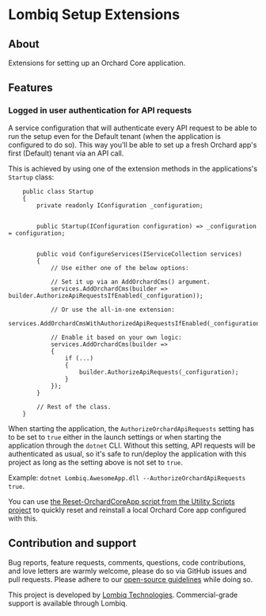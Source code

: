 # Lombiq Setup Extensions



## About

Extensions for setting up an Orchard Core application.


## Features

### Logged in user authentication for API requests

A service configuration that will authenticate every API request to be able to run the setup even for the Default tenant (when the application is configured to do so). This way you'll be able to set up a fresh Orchard app's first (Default) tenant via an API call.

This is achieved by using one of the extension methods in the applications's `Startup` class:

```
    public class Startup
    {
        private readonly IConfiguration _configuration;


        public Startup(IConfiguration configuration) => _configuration = configuration;


        public void ConfigureServices(IServiceCollection services)
        {
            // Use either one of the below options:

            // Set it up via an AddOrchardCms() argument.
            services.AddOrchardCms(builder => builder.AuthorizeApiRequestsIfEnabled(_configuration));

            // Or use the all-in-one extension:
            services.AddOrchardCmsWithAuthorizedApiRequestsIfEnabled(_configuration);

            // Enable it based on your own logic:
            services.AddOrchardCms(builder =>
            {
                if (...)
                {
                    builder.AuthorizeApiRequests(_configuration); 
                }
            });
        }

        // Rest of the class.
    }
```

When starting the application, the `AuthorizeOrchardApiRequests` setting has to be set to `true` either in the launch settings or when starting the application through the `dotnet` CLI. Without this setting, API requests will be authenticated as usual, so it's safe to run/deploy the application with this project as long as the setting above is not set to `true`.

Example: `dotnet Lombiq.AwesomeApp.dll --AuthorizeOrchardApiRequests true`.

You can use [the Reset-OrchardCoreApp script from the Utility Scripts project](https://github.com/Lombiq/Utility-Scripts) to quickly reset and reinstall a local Orchard Core app configured with this.


## Contribution and support

Bug reports, feature requests, comments, questions, code contributions, and love letters are warmly welcome, please do so via GitHub issues and pull requests. Please adhere to our [open-source guidelines](https://lombiq.com/open-source-guidelines) while doing so.

This project is developed by [Lombiq Technologies](https://lombiq.com/). Commercial-grade support is available through Lombiq.
